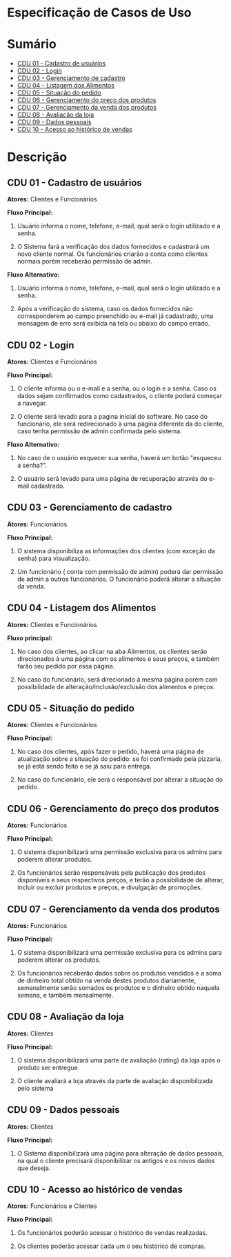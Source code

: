 # Especificação de Casos de Uso

# Sumário
- [CDU 01 - Cadastro de usuários](#cdu-01---cadastro-de-usuário)
- [CDU 02 - Login](#cdu-02---login)
- [CDU 03 - Gerenciamento de cadastro](#cdu-03---gerenciamento-de-cadastro)
- [CDU 04 - Listagem dos Alimentos](#cdu-04---listagem-dos-alimentos)
- [CDU 05 - Situação do pedido](#cdu-05---situação-do-pedido)
- [CDU 06 - Gerenciamento do preço dos produtos](#cdu-06---gerenciamento-do-preço-dos-produtos)
- [CDU 07 - Gerenciamento da venda dos produtos](#cdu-07---gerenciamento-da-venda-dos-produtos)
- [CDU 08 - Avaliação da loja](#cdu-08---avaliação-da-loja)
- [CDU 09 - Dados pessoais](#cdu-09---dados-pessoais)
- [CDU 10 - Acesso ao histórico de vendas](#cdu-10---acesso-ao-histórico-de-vendas)

# Descrição
## CDU 01 - Cadastro de usuários
**Atores:** Clientes e Funcionários

**Fluxo Principal:**

1. Usuário informa o nome, telefone, e-mail, qual será o login utilizado e a senha.

2. O Sistema fará a verificação dos dados fornecidos  e  cadastrará um novo cliente normal. Os funcionários criarão a conta como clientes normais porém receberão permissão de admin. 

**Fluxo Alternativo:**

1. Usuário informa o nome, telefone, e-mail, qual será o login utilizado e a senha.

2. Após a verificação do sistema, caso os dados fornecidos não corresponderem ao campo preenchido ou  e-mail já cadastrado, uma mensagem de erro será exibida na tela ou abaixo do campo errado.

## CDU 02 - Login 

**Atores:** Clientes e Funcionários 

**Fluxo Principal:**

1. O cliente informa ou o e-mail e a senha, ou o login e a senha. Caso os dados sejam confirmados como cadastrados, o cliente poderá começar a navegar. 

2. O cliente será levado para a pagina inicial do software. No caso do funcionário, ele será redirecionado à uma página diferente da do cliente, caso tenha permissão de admin confirmada pelo sistema. 

**Fluxo Alternativo:**
1. No caso de o usuário esquecer sua senha, haverá um botão "esqueceu a senha?". 

2. O usuário será levado para uma página de recuperação através do e-mail cadastrado.

## CDU 03 - Gerenciamento de cadastro 

**Atores:** Funcionários
 
**Fluxo Principal:** 
1. O sistema disponibiliza as informações dos clientes (com exceção da senha) para visualização. 

2. Um funcionário ( conta com permissão de admin) poderá dar permissão de admin a outros funcionários. O funcionário poderá alterar a situação da venda.

## CDU 04 - Listagem dos Alimentos 

**Atores:** Clientes e Funcionários 

**Fluxo principal:** 

1. No caso dos clientes, ao clicar na aba Alimentos, os clientes serão direcionados à uma página com os alimentos e seus preços, e também farão seu pedido por essa página. 

2. No caso do funcionário, será direcionado à mesma página porém com possibilidade de alteração/inclusão/exclusão dos alimentos e preços.

## CDU 05 - Situação do pedido 

**Atores:** Clientes e Funcionários 

**Fluxo Principal:** 
1. No caso dos clientes, após fazer o pedido, haverá uma página de atualização sobre a situação do pedido: se foi confirmado pela pizzaria, se já está sendo feito e se já saiu para entrega. 

2. No caso do funcionário, ele será o responsável por alterar a situação do pedido.

## CDU 06 - Gerenciamento do preço dos produtos 

**Atores:** Funcionários 

**Fluxo Principal:**

1. O sistema disponibilizará uma permissão exclusiva para os admins para poderem alterar produtos. 

2. Os funcionários serão responsáveis pela publicação dos produtos disponíveis e seus respectivos preços, e terão a possibilidade de alterar, incluir ou excluir produtos e preços, e divulgação de promoções.

## CDU 07 - Gerenciamento da venda dos produtos 

**Atores:** Funcionários 

**Fluxo Principal:**

1. O sistema disponibilizará uma permissão exclusiva para os admins para poderem alterar os produtos. 


2. Os funcionários receberão dados sobre os produtos vendidos e a soma de dinheiro total obtido na venda destes produtos diariamente, semanalmente serão somados os produtos e o dinheiro obtido naquela semana, e também mensalmente.

## CDU 08 - Avaliação da loja

**Atores:** Clientes 

**Fluxo Principal:** 

1. O sistema disponibilizará uma parte de avaliação (rating) da loja após o produto ser entregue

2. O cliente avaliará a loja através da parte de avaliação disponibilizada pelo sistema

## CDU 09 - Dados pessoais

**Atores:** Clientes

**Fluxo Principal:** 

1. O Sistema disponibilizará uma página para alteração de dados pessoais, na qual o cliente precisará disponibilizar os antigos e os novos dados que deseja.

## CDU 10 - Acesso ao histórico de vendas

**Atores:** Funcionários e Clientes

**Fluxo Principal:** 

1. Os funcionários poderão acessar o histórico de vendas realizadas.

2. Os clientes poderão acessar cada um o seu histórico de compras.
